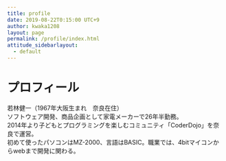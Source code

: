 ```yaml
---
title: profile
date: 2019-08-22T0:15:00 UTC+9
author: kwaka1208
layout: page
permalink: /profile/index.html
attitude_sidebarlayout:
  - default
---
```

# プロフィール

若林健一（1967年大阪生まれ　奈良在住）  
ソフトウェア開発、商品企画として家電メーカーで26年半勤務。  
2014年より子どもとプログラミングを楽しむコミュニティ「CoderDojo」を奈良で運営。  
初めて使ったパソコンはMZ-2000、言語はBASIC。職業では、4bitマイコンからwebまで開発に関わる。


